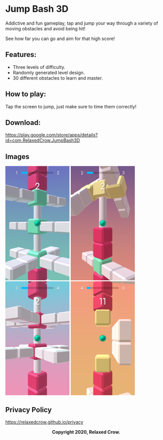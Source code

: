 # Jump Bash 3D

Addictive and fun gameplay, tap and jump your way through a variety of moving obstacles and avoid being hit!

See how far you can go and aim for that high score!

## Features:

- Three levels of difficulty.
- Randomly generated level design.
- 30 different obstacles to learn and master.

## How to play:

Tap the screen to jump, just make sure to time them correctly!

## Download:

<a href="https://play.google.com/store/apps/details?id=com.RelaxedCrow.JumpBash3D">https://play.google.com/store/apps/details?id=com.RelaxedCrow.JumpBash3D</a>

## Images

<p float="left">
  <img src="/1.png" width="200" />
  <img src="/2.png" width="200" /> 
  <img src="/3.png" width="200" />
  <img src="/4.png" width="200" />
</p>

## Privacy Policy

<a href="https://relaxedcrow.github.io/privacy">https://relaxedcrow.github.io/privacy</a>

<center><b>Copyright 2020, Relaxed Crow.</b></center>
